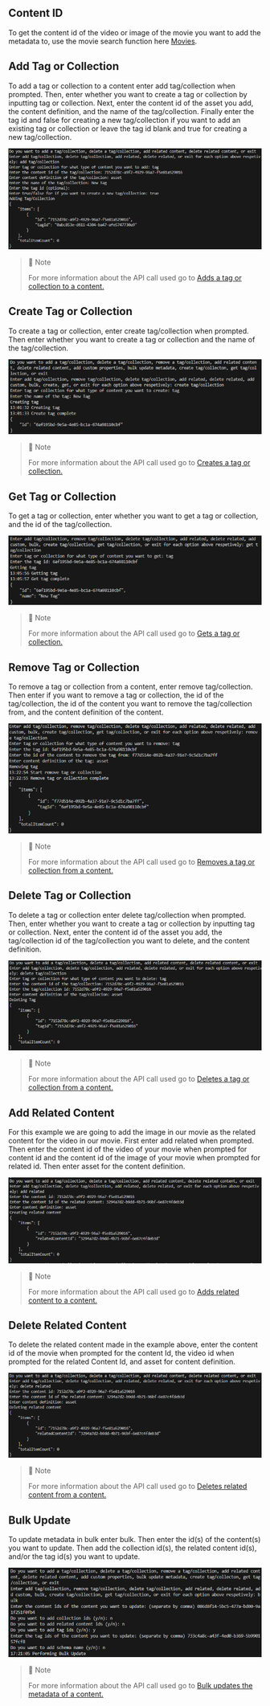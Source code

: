 ## Content ID

To get the content id of the video or image of the movie you want to add the metadata to, use the movie search function here [Movies](doc:upload-movies).

## Add Tag or Collection

To add a tag or collection to a content enter add tag/collection when prompted. Then, enter whether you want to create a tag or collection by inputting tag or collection. Next, enter the content id of the asset you add, the content definition, and the name of the tag/collection. Finally enter the tag id and false for creating a new tag/collection if you want to add an existing tag or collection or leave the tag id blank and true for creating a new tag/collection.

![](images/add-tag-or-collection.png)

> 📘 Note
> 
> For more information about the API call used go to [Adds a tag or collection to a content.](ref:addtagorcollection)

## Create Tag or Collection

To create a tag or collection, enter create tag/collection when prompted. Then enter whether you want to create a tag or collection and the name of the tag/collection.

![](images/create-tag-or-collection.png)

> 📘 Note
> 
> For more information about the API call used go to [Creates a tag or collection.](ref:createtagorcollection)

## Get Tag or Collection

To get a tag or collection, enter whether you want to get a tag or collection, and the id of the tag/collection.

![](images/get-tag-or-collection.png)

> 📘 Note
> 
> For more information about the API call used go to [Gets a tag or collection.](ref:gettagorcollection)

## Remove Tag or Collection

To remove a tag or collection from a content, enter remove tag/collection. Then enter if you want to remove a tag or collection, the id of the tag/collection, the id of the content you want to remove the tag/collection from, and the content definition of the content.

![](images/remove-tag-or-collection.png)

> 📘 Note
> 
> For more information about the API call used go to [Removes a tag or collection from a content.](ref:removetagorcollection)

## Delete Tag or Collection

To delete a tag or collection enter delete tag/collection when prompted. Then, enter whether you want to create a tag or collection by inputting tag or collection. Next, enter the content id of the asset you add, the tag/collection id of the tag/collection you want to delete, and  the content definition.

![](images/delete-tag-or-collection.png)

> 📘 Note
> 
> For more information about the API call used go to [Deletes a tag or collection from a content.](ref:deletetagorcollection)

## Add Related Content

For this example we are going to add the image in our movie as the related content for the video in our movie. First enter add related when prompted. Then enter the content id of the video of your movie when prompted for content id and the content id of the image of your movie when prompted for related id. Then enter asset for the content definition.

![](images/add-related-content.png)

> 📘 Note
> 
> For more information about the API call used go to [Adds related content to a content.](ref:addrelatedcontent)

## Delete Related Content

To delete the related content made in the example above, enter the content id of the movie when prompted for the content Id, the video id when prompted for the related Content Id, and asset for content definition.

![](images/delete-related-content.png)

> 📘 Note
> 
> For more information about the API call used go to [Deletes related content from a content.](ref:deleterelatedcontent)

## Bulk Update

To update metadata in bulk enter bulk. Then enter the id(s) of the content(s) you want to update. Then add the collection id(s), the related content id(s), and/or the tag id(s) you want to update.

![](images/bulk-update.png)

> 📘 Note
> 
> For more information about the API call used go to [Bulk updates the metadata of a content.](ref:bulkupdatemetadata)